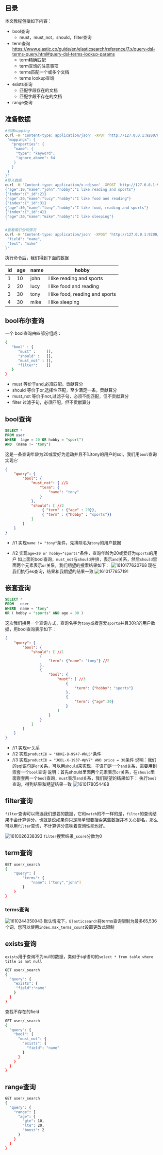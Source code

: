 ## 目录
本文教程包括如下内容：
- bool查询
	- must，must_not，should，filter查询 
- term查询
https://www.elastic.co/guide/en/elasticsearch/reference/7.x/query-dsl-terms-query.html#query-dsl-terms-lookup-params
	- term精确匹配
	- term查询的注意事项
	- terms匹配一个或多个文档 
	- terms lookup查询 
- exists查询
	- 匹配字段存在的文档
	- 匹配字段不存在的文档
- range查询


## 准备数据
```bash
#创建mapping
curl -H 'Content-type: application/json' -XPUT 'http://127.0.0.1:9200/user' -d '{
 "mappings": {
   "properties": {
    "name": {
     "type": "keyword",
     "ignore_above": 64
    }
   }
 }
}'
#导入数据
curl -H 'Content-type: application/x-ndjson' -XPOST 'http://127.0.0.1:9200/user/_doc/_bulk' -d '{"index":{"_id":1}}
{"age":10,"name":"john","hobby":"I like reading and sports"}
{"index":{"_id":2}}
{"age":20,"name":"lucy","hobby":"I like food and reading"}
{"index":{"_id":3}}
{"age":30,"name":"tony","hobby":"I like food, reading and sports"}
{"index":{"_id":4}}
{"age":30,"name":"mike","hobby":"I like sleeping"}
'

#查看索引分词情况
curl -H 'Content-type: application/json' -XPOST 'http://127.0.0.1:9200/user/_analyze' -d '{
 "field": "name",
 "text": "mike"
}'
```
执行命令后，我们得到下面的数据

| id   | age | name | hobby |
| ---- | ----- | ---------------- | ---------------- |
| 1    | 10    | john | I like reading and sports |
| 2    | 20    | lucy | I like food and reading |
| 3    | 30    | tony | I like food, reading and sports |
| 4    | 30    | mike | I like sleeping |


## bool布尔查询
一个 bool查询由四部分组成：
```bash
{
   "bool" : {
      "must" :     [],
      "should" :   [],
      "must_not" : [],
      "filter":    []
   }
}
```
- must 等价于and,必须匹配。贡献算分
- should 等价于or,选择性匹配，至少满足一条。贡献算分
- must_not 等价于not,过滤子句，必须不能匹配，但不贡献算分
- filter 过滤子句，必须匹配，但不贡献算分

## bool查询
```sql
SELECT *
FROM user
WHERE  (age = 20 OR hobby = "sport") 
AND  (name != "tony")
```
这是一条查询年龄为20或爱好为运动并且不叫tony的用户的sql，我们用`bool`查询实现它
```json
{
    "query": {
        "bool": {
            "must_not": { //1
                "term": {
                    "name": "tony"
                }
            },
            "should": [ //2
                 { "term" : {"age" : 20}}, 
                 { "term" : {"hobby" : "sports"}} 
            ]
        }
    }
}
```
- //1 实现`name != "tony"`条件，先排除名为`tony`的用户数据

- //2 实现`age=20 or hobby="sports"`条件，查询年龄为20或爱好为`sports`的用户
  如上面的bool查询，`must_not`与`should`并排，表示`and`关系，然后`should`里面两个元素表示`or`关系，我们期望的搜索结果如下：
![1610177620768](assets/1610177620768.png)
现在我们执行es查询，结果和我期望的结果一致
![1610177657191](assets/1610177657191.png)


## 嵌套查询
```sql
SELECT *
FROM   user
WHERE  name = "tony"
OR ( hobby = "sports" AND age = 30 )
```
这次我们换另一个查询方式，查询名字为`tony`或者喜爱`sports`并且30岁的用户数据，用bool查询表示如下：
```json
{
    "query": {
        "bool": {
            "should": [ //1
                {
                	"term": {"name": "tony"} //2
                },
                {
                    "bool": {
                        "must": [ //3
                            {
                                "term": {"hobby": "sports"}
                            },
                        	{
                                "term": {"age":30}
                        	}
                        ]
                    }
                }
            ]
        }
    }
}
```
- //1 实现`or`关系
- //2 实现`productID = "KDKE-B-9947-#kL5"`条件
- //3 实现`productID = "JODL-X-1937-#pV7" AND price = 30`条件
说明：我们的sql语句是`or`关系，可以用`should`来实现，子语句是一个`and`关系，需要用到嵌套一个`bool`查询
说明：首先should里面两个元素表示`or`关系，在`should`里面嵌套两一个`bool`查询，`must`表示`and`关系，我们期望的结果如下：
  执行`bool`查询，得到结果和期望结果一致
  ![1610178054488](assets/1610178054488.png)


## filter查询
`filter`查询可以筛选我们想要的数据，它和`match`的不一样的是，`filter`的查询结果不会计算评分，也就是说如果你只是简单想要搜索某些数据并不关心排名，那么可以用`filter`查询，不计算评分意味着查询性能也好。

![1610026338393](assets/1610026338393.png)
`filter`搜索结果`_score`分数为0

## term查询
```bash
GET user/_search
{
    "query": {
        "terms": {
            "name": ["tony","john"]
        }
    }
}
```
### terms查询
![1610244350043](assets/1610244350043.png)
默认情况下，`Elasticsearch`将terms查询限制为最多65,536个词，您可以使用`index.max_terms_count`设置更改此限制

## exists查询
`exists`用于查询不为null的数据，类似于sql语句的`select * from table where title is not null`
```bash
GET user/_search
{
  "query": {
    "exists": {
     "field":"name"
    }
  }
}
```
查找不存在的field
```bash
GET user/_search
{
  "query": {
    "bool": {
      "must_not": {
        "exists": {
          "field": "name"
        }
      }
    }
  }
}
```

## range查询
```bash
GET user/_search
{
  "query": {
    "range": {
      "age": {
        "gte": 10,
        "lte": 20,
        "boost": 2
      }
    }
  }
}
```



